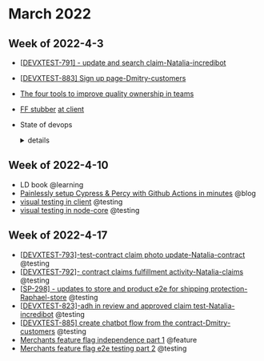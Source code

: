 # March 2022

## Week of 2022-4-3

- [[DEVXTEST-791\] - update and search claim-Natalia-incredibot](https://github.com/helloextend/node-core/pull/8946#event-6377520692)

- [[DEVXTEST-883\] Sign up page-Dmitry-customers](https://github.com/helloextend/client/pull/3656/files)

- [The four tools to improve quality ownership in teams](https://docs.google.com/presentation/d/1nyFCBh-b1HZbrFlDnfaDIFPlov-m62XSJgfy-w07DHI/edit#slide=id.p98)

- [FF stubber](https://github.com/helloextend/cypress-stub-ff) [at client](https://github.com/helloextend/client/pull/3669)

- State of devops
  <details><summary>details</summary>
	
  ## The state of Continious Deployment (CD) and how we might make it better

   ## Current

   ### Client

   *Client feature branches can run against `localhost:3000` in CI
   * Great DevX; **the feedback is near-instant locally, and 5-10 mins in CI**
   * Engineers can iterate and learn quickly

   **Lots of testing, confidence, ownership and satisfaction**

   * The only CD exists at client; **when merging a feature branch to `dev`**
   * There is no CD to acceptance, stage, prod
   * This is ok because higher deployments are much rarer (100 : 1)

   **Client is in acceptable shape, it can be better later**

   ### Node-core

   There is absolutely no continuous deployment on node-core

   **This makes it difficult to do the right things, and do things right**

   #### Good citizen workflow

   * new PR  
   * manually deploy to sandbox  
   * either by pushing code or other means, triggers an e2e test run

   **Sandbox is green, e2e tests work. Both PR and deployment are good**

   * merge PR to master  
   * manually deploy to dev, quickly so that e2e tests run against a valid deployment
   * maintain dev, so that others who need it do not maintain for you

   **You have matching master and dev deployment with green tests**

   #### Bad citizen workflow

   (aware or unaware)

   * open a PR, create new code, let e2e run against the sandbox with green
   * deploy to sandbox  *(e2e ran against an invalid deployment)*
   * merge to master *(merging untested code to master)*
   * maybe deploy to dev or not *(usually a client engineer deploys for the service team, because the client needs the service)*

   **Untested code can go all the way up to production, effortlessly**

   ## What can we do?

   * Service independence - DevX

   * Research ways to give the same Client engineering experience to Node-core engineers
    * [Localstack](https://docs.localstack.cloud/aws/feature-coverage/) has improved, it is paid for, we can talk to them
    * Ephemeral instances
    * Anything that resolves the **shared mutable state** problem of sandboxes


   * Figure out auto-deployment

    **Already doing some of it at Client**
    
    *feature branch -> dev*

   **These are are decoupled, complimentary efforts**

   ## Could be

   **Given** an independent service or app

   **When** the *deploy & test* duration is reduced to 5-10 mins

   **Then** changes can be released to production twice an hour

   *branch* -> *dev* -> *stage* -> *prod*

 </details>



## Week of 2022-4-10

- LD book @learning
- [Painlessly setup Cypress & Percy with Github Actions in minutes](https://dev.to/muratkeremozcan/painlessly-setup-cypress-percy-with-github-actions-in-minutes-1aki) @blog
- [visual testing in client](https://github.com/helloextend/client/pull/3714) @testing
- [visual testing in node-core](https://github.com/helloextend/node-core/pull/9042) @testing



## Week of 2022-4-17

- [[DEVXTEST-793\]-test-contract claim photo update-Natalia-contract](https://github.com/helloextend/node-core/pull/9064) @testing
- [[DEVXTEST-792\]- contract claims fulfillment activity-Natalia-claims](https://github.com/helloextend/node-core/pull/9093#pullrequestreview-947288935) @testing
- [[SP-298\] - updates to store and product e2e for shipping protection-Raphael-store](https://github.com/helloextend/node-core/pull/9085) @testing
- [[DEVXTEST-823\]-adh in review and approved claim test-Natalia-incredibot](https://github.com/helloextend/node-core/pull/9157/files) @testing
- [[DEVXTEST-885\] create chatbot flow from the contract-Dmitry-customers](https://github.com/helloextend/client/pull/3741) @testing
- [Merchants feature flag independence part 1](https://github.com/helloextend/client/pull/3717) @feature
- [Merchants feature flag e2e testing part 2](https://github.com/helloextend/client/pull/3744) @testing

